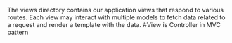 The views directory contains our application views that respond to various routes. Each view may interact with multiple models to fetch data related to a request and render a template with the data.
#View is Controller in MVC pattern